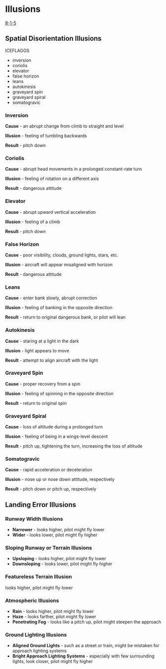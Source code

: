 # Illusions

[8-1-5]()

## Spatial Disorientation Illusions

ICEFLAGGS

- inversion
- coriolis
- elevator
- false horizon
- leans
- autokinesis
- graveyard spin
- graveyard spiral
- somatogravic

### Inversion

**Cause** - an abrupt change from climb to straight and level

**Illusion** - feeling of tumbling backwards

**Result** - pitch down

### Coriolis

**Cause** - abrupt head movements in a prolonged constant-rate turn

**Illusion** - feeling of rotation on a different axis

**Result** - dangerous attitude

### Elevator

**Cause** - abrupt upward vertical acceleration

**Illusion** - feeling of a climb

**Result** - pitch down

### False Horizon

**Cause** - poor visibility, clouds, ground lights, stars, etc.

**Illusion** - aircraft will appear misaligned with horizon

**Result** - dangerous attitude

### Leans

**Cause** - enter bank slowly, abrupt correction

**Illusion** - feeling of banking in the opposite direction

**Result** - return to original dangerous bank, or pilot will lean

### Autokinesis

**Cause** - staring at a light in the dark

**Illusion** - light appears to move

**Result** - attempt to align aircraft with the light

### Graveyard Spin

**Cause** - proper recovery from a spin

**Illusion** - feeling of spinning in the opposite direction

**Result** - return to original spin

### Graveyard Spiral

**Cause** - loss of altitude during a prolonged turn

**Illusion** - feeling of being in a wings-level descent

**Result** - pitch up, tightening the turn, increasing the loss of altitude

### Somatogravic

**Cause** - rapid acceleration or deceleration

**Illusion** - nose up or nose down attitude, respectively

**Result** - pitch down or pitch up, respectively

## Landing Error Illusions

### Runway Width Illusions

- **Narrower** - looks higher, pilot might fly lower
- **Wider** - looks lower, pilot might fly higher 

### Sloping Runway or Terrain Illusions

- **Upsloping** - looks higher, pilot might fly lower
- **Downsloping** - looks lower, pilot might fly higher 

### Featureless Terrain Illusion

looks higher, pilot might fly lower

### Atmospheric Illusions

- **Rain** - looks higher, pilot might fly lower
- **Haze** - looks farther, pilot might fly lower
- **Penetrating Fog** - looks like a pitch up, pilot might steepen the approach

### Ground Lighting Illusions

- **Aligned Ground Lights** - such as a street or train, might be mistaken for approach lighting systems
- **Bright Approach Lighting Systems** - especially with few surrounding lights, look closer, pilot might fly higher
